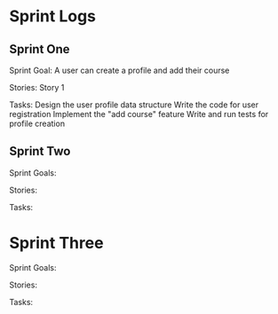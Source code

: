 # Sprint Logs 

## Sprint One
Sprint Goal:
A user can create a profile and add their course

Stories:
Story 1

Tasks:
Design the user profile data structure
Write the code for user registration
Implement the "add course" feature
Write and run tests for profile creation


## Sprint Two
Sprint Goals:

Stories:

Tasks:


# Sprint Three
Sprint Goals:

Stories:

Tasks:

